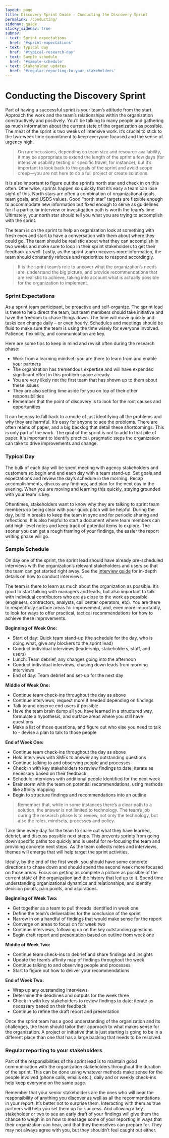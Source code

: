 ```yaml
---
layout: page
title: Discovery Sprint Guide - Conducting the Discovery Sprint
permalink: /conducting/
sidenav: guide
sticky_sidenav: true
subnav:
- text: Sprint expectations
  href: '#sprint-expectations'
- text: Typical day
  href: '#typical-research-day'
- text: Sample schedule
  href: '#sample-schedule'
- text: Stakeholder updates
  href: '#regular-reporting-to-your-stakeholders'
---
```


# Conducting the Discovery Sprint

Part of having a successful sprint is your team’s attitude from the start. Approach the work and the team’s relationships within the organization constructively and positively. You’ll be talking to many people and gathering as much information about the current state of the organization as possible. The meat of the sprint is two weeks of intensive work. It’s crucial to stick to the two-week time commitment to keep everyone focused and the sense of urgency high.
 
>On rare occasions, depending on team size and resource availability, it may be appropriate to extend the length of the sprint a few days (for intensive usability testing or specific travel, for instance), but it’s important to look back to the goals of the sprint and avoid scope creep—you are not here to do a full project or create solutions.

It is also important to figure out the sprint’s north star and check in on this often. Otherwise, sprints happen so quickly that it’s easy a team can lose sight of this. North stars are often a combination of organizational goals, team goals, and USDS values. Good “north star” targets are flexible enough to accommodate new information but fixed enough to serve as guidelines for if a particular interview or investigation path is worth the team’s time. Ultimately, your north star should tell you what you are trying to accomplish with the sprint.

The team is on the sprint to help an organization look at something with fresh eyes and start to have a conversation with them about where they could go. The team should be realistic about what they can accomplish in two weeks and make sure to loop in their sprint stakeholders to get their feedback as well. Lastly, as the sprint team uncovers more information, the team should constantly refocus and reprioritize to respond accordingly.

 > It is the sprint team’s role to uncover what the organization’s needs are, understand the big picture, and provide recommendations that are realistic to achieve, taking into account what is actually possible for the organization to implement. 

### Sprint Expectations
As a sprint team participant, be proactive and self-organize. The sprint lead is there to help direct the team, but team members should take initiative and have the freedom to chase things down. The time will move quickly and tasks can change daily – or even hourly. Schedules and meetings should be fluid to make sure the team is using the time wisely for everyone involved. Patience, flexibility, and communication are key.

Here are some tips to keep in mind and revisit often during the research phase:
 
- Work from a learning mindset: you are there to learn from and enable your partners
- The organization has tremendous expertise and will have expended significant effort in this problem space already
- You are very likely not the first team that has shown up to them about these issues
- They are also setting time aside for you on top of their other responsibilities 
- Remember that the point of discovery is to look for the root causes and opportunities
 
It can be easy to fall back to a mode of just identifying all the problems and why they are harmful.  It’s easy for anyone to see the problems. There are often reams of paper, and a big backlog that detail these shortcomings. This is only part of the work. The goal of the sprint is not to add to that pile of paper. It's important to identify practical, pragmatic steps the organization can take to drive improvements and change. 

### Typical Day
The bulk of each day will be spent meeting with agency stakeholders and customers so begin and end each day with a team stand-up. Set goals and expectations and review the day’s schedule in the morning. Recap accomplishments, discuss any findings, and plan for the next day in the evening. When you are moving and learning this quickly, staying grounded with your team is key. 
 
Oftentimes, stakeholders want to know why they are talking to sprint team members so being clear with your quick pitch will be helpful. During the day, build in breaks to keep the team in sync and for periodic sharing and reflections. It is also helpful to start a document where team members can add high-level notes and keep track of potential items to explore. The sooner you can get a rough framing of your findings, the easier the report writing phase will go.
 
### Sample Schedule
On day one of the sprint, the sprint lead should have already pre-scheduled interviews with the organization’s relevant stakeholders and users so that the team can get started right away. See the <a href="/interview/">interview guide</a> for in-depth details on how to conduct interviews.
 
The team is there to learn as much about the organization as possible. It’s good to start talking with managers and leads, but also important to talk with individual contributors who are as close to the work as possible (engineers, contractors, analysts, call center operators, etc). You are there to respectfully surface areas for improvement, and, even more importantly, to look for ways to offer practical, tactical recommendations for how to achieve these improvements. 
 
**Beginning of Week One:**
- Start of day: Quick team stand-up (the schedule for the day, who is doing what, give any blockers to the sprint lead) 
- Conduct individual interviews (leadership, stakeholders, staff, and users)
- Lunch: Team debrief, any changes going into the afternoon
- Conduct individual interviews, chasing down leads from morning interviews
- End of day: Team debrief and set-up for the next day

**Middle of Week One:**
- Continue team check-ins throughout the day as above
- Continue interviews; request more if needed depending on findings
- Talk to and observe end users if possible
- Have the team brain dump all you have learned in a structured way, formulate a hypothesis, and surface areas where you still have questions
- Make a list of those questions, and figure out who else you need to talk to - devise a plan to talk to those people

**End of Week One:**
- Continue team check-ins throughout the day as above
- Hold interviews with SMEs to answer any outstanding questions
- Continue talking to and observing people and processes
- Check in with key stakeholders to review findings to date; iterate as necessary based on their feedback
- Schedule interviews with additional people identified for the next week
- Brainstorm with the team on potential recommendations, using methods like affinity mapping
- Begin to structure findings and recommendations into an outline

>Remember that, while in some instances there’s a clear path to a solution, the answer is not limited to technology. The team’s job during the research phase is to review, not only the technology, but also the roles, mindsets, processes and policy. 
 
Take time every day for the team to share out what they have learned, debrief, and discuss possible next steps. This prevents sprints from going down specific paths too quickly and is useful for re-focusing the team and providing concrete next steps. As the team collects notes and interviews, themes will emerge that will help target the sprint activities. 
 
Ideally, by the end of the first week, you should have some concrete directions to chase down and should spend the second week more focused on those areas. Focus on getting as complete a picture as possible of the current state of the organization and the history that led up to it. Spend time understanding organizational dynamics and relationships, and identify decision points, pain points, and aspirations.

**Beginning of Week Two:**
- Get together as a team to pull threads identified in week one
- Define the team’s deliverables for the conclusion of the sprint
- Narrow in on a handful of findings that would make sense for the report 
- Converge on areas to focus on for week two
- Continue interviews, following up on the key outstanding questions
- Begin draft report and presentation based on outline from week one

**Middle of Week Two:**
- Continue team check-ins to debrief and share findings and insights
- Update the team’s affinity map of findings throughout the week
- Continue talking to and observing people and processes
- Start to figure out how to deliver your recommendations 
 
**End of Week Two:**
- Wrap up any outstanding interviews
- Determine the deadlines and outputs for the week three
- Check in with key stakeholders to review findings to date; iterate as necessary based on their feedback
- Continue to refine the draft report and presentation


Once the sprint team has a good understanding of the organization and its challenges, the team should tailor their approach to what makes sense for the organization. A project or initiative that is just starting is going to be in a different place than one that has a large backlog that needs to be resolved. 

### Regular reporting to your stakeholders 
Part of the responsibilities of the sprint lead is to maintain good communication with the organization stakeholders throughout the duration of the sprint. This can be done using whatever methods make sense for the people involved (phone calls, emails etc.), daily and or weekly check-ins help keep everyone on the same page.

Remember that your senior stakeholders are the ones who will bear the responsibility of anything you discover as well as all the recommendations in your report. It’s better not to surprise them. Interacting with them as true partners will help you set them up for success. And allowing a key stakeholder or two to see an early draft of your findings will give them the chance to weigh in on how to message some of your reporting in ways that their organization can hear, and that they themselves can prepare for. They may not always agree with you, but they shouldn’t feel caught out either. 

